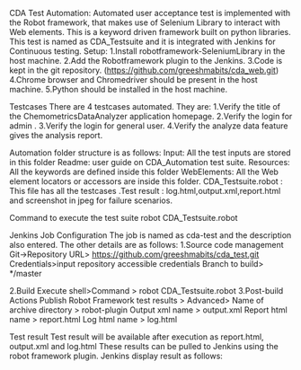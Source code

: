 CDA Test Automation:
Automated user acceptance test is implemented with the Robot framework, that makes use of Selenium Library to interact with Web elements. This is a keyword driven framework built on python libraries.
This test is named as CDA_Testsuite and it is integrated with Jenkins for Continuous testing.
Setup:
1.Install robotframework-SeleniumLibrary in the host machine.
2.Add the Robotframework plugin to the Jenkins.
3.Code is kept in the git repository. (https://github.com/greeshmabits/cda_web.git)
4.Chrome browser and Chromedriver should be present in the host machine.
5.Python should be installed in the host machine.

Testcases
There are 4 testcases automated. They are:
1.Verify the title of the ChemometricsDataAnalyzer application homepage.
2.Verify the login for admin .
3.Verify the login for general user.
4.Verify the analyze data feature gives the analysis report.


Automation folder structure is as follows:
Input: All the test inputs are stored in this folder
Readme: user guide on CDA_Automation test suite.
Resources: All the keywords are defined inside this folder
WebElements: All the Web element locators or accessors are inside this folder. 
CDA_Testsuite.robot : This file has all the testcases
.Test result : log.html,output.xml,report.html and screenshot in jpeg for failure scenarios.

Command to execute the test suite
robot CDA_Testsuite.robot

Jenkins Job Configuration
The job is named as cda-test and the description also entered. The other details are as follows:
1.Source code management
Git->Repository URL> https://github.com/greeshmabits/cda_test.git
Credentials>input repository accessible credentials
Branch to build> */master

2.Build
	Execute shell>Command > robot CDA_Testsuite.robot
3.Post-build Actions 
	Publish Robot Framework test results > Advanced>
	Name of archive directory > robot-plugin
	Output xml name > output.xml
	Report html name > report.html
	Log html name > log.html

Test result
Test result will be available after execution as report.html, output.xml and log.html
These results can be pulled to Jenkins using the robot framework plugin.
Jenkins display result as follows:
